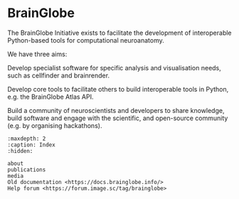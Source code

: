 # BrainGlobe
The BrainGlobe Initiative exists to facilitate the development of interoperable Python-based tools for computational neuroanatomy.

We have three aims:

Develop specialist software for specific analysis and visualisation needs, such as cellfinder and brainrender.

Develop core tools to facilitate others to build interoperable tools in Python, e.g. the BrainGlobe Atlas API.

Build a community of neuroscientists and developers to share knowledge, build software and engage with the scientific, and open-source community (e.g. by organising hackathons).

```{toctree}
:maxdepth: 2
:caption: Index
:hidden:

about
publications
media
Old documentation <https://docs.brainglobe.info/>
Help forum <https://forum.image.sc/tag/brainglobe>

```
